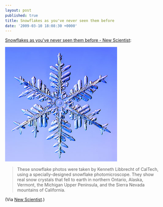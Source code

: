 ```yaml
---
layout: post
published: true
title: Snowflakes as you've never seen them before
date: '2009-03-10 18:08:30 +0000'
---
```


[Snowflakes as you've never seen them before - New Scientist](http://www.newscientist.com/gallery/dn16170-snowflakes/1):

![fernlike.jpg.jpeg](/images/fernlikejpg.jpeg)

> These snowflake photos were taken by Kenneth Libbrecht of CalTech,
> using a specially-designed snowflake photomicroscope. They show real
> snow crystals that fell to earth in northern Ontario, Alaska, Vermont,
> the Michigan Upper Peninsula, and the Sierra Nevada mountains of
> California.

(Via [New Scientist](http://www.newscientist.com).)
